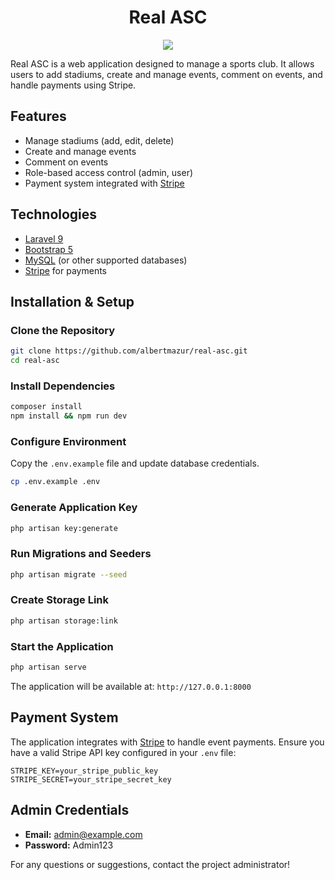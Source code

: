 <h1 align="center">Real ASC</h1>

<p align="center">
    <img  src="storage/images/logo.ico"/>
</p>

Real ASC is a web application designed to manage a sports club. It allows users to add stadiums, create and manage events, comment on events, and handle payments using Stripe.

## Features
- Manage stadiums (add, edit, delete)
- Create and manage events
- Comment on events
- Role-based access control (admin, user)
- Payment system integrated with [Stripe](https://stripe.com/)

## Technologies
- [Laravel 9](https://laravel.com/)
- [Bootstrap 5](https://getbootstrap.com/)
- [MySQL](https://www.mysql.com/) (or other supported databases)
- [Stripe](https://stripe.com/) for payments

## Installation & Setup

### Clone the Repository
```bash
git clone https://github.com/albertmazur/real-asc.git
cd real-asc
```

### Install Dependencies
```bash
composer install
npm install && npm run dev
```

### Configure Environment
Copy the `.env.example` file and update database credentials.
```bash
cp .env.example .env
```

### Generate Application Key
```bash
php artisan key:generate
```

### Run Migrations and Seeders
```bash
php artisan migrate --seed
```

### Create Storage Link
```bash
php artisan storage:link
```

### Start the Application
```bash
php artisan serve
```

The application will be available at: `http://127.0.0.1:8000`

## Payment System
The application integrates with [Stripe](https://stripe.com/) to handle event payments. Ensure you have a valid Stripe API key configured in your `.env` file:
```
STRIPE_KEY=your_stripe_public_key
STRIPE_SECRET=your_stripe_secret_key
```

## Admin Credentials
- **Email:** admin@example.com
- **Password:** Admin123

For any questions or suggestions, contact the project administrator!